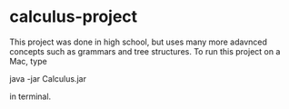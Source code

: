 # calculus-project

This project was done in high school, but uses many more adavnced concepts such as grammars and tree structures.
To run this project on a Mac, type

java -jar Calculus.jar

in terminal.
